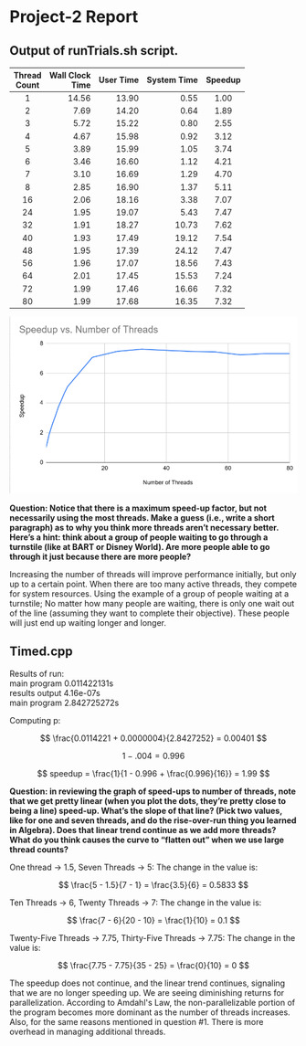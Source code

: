 # Project-2 Report


## Output of runTrials.sh script.
|Thread<br>Count|Wall Clock<br>Time|User Time|System Time|Speedup|
|:--:|--:|--:|--:|:--:|
|1|14.56|13.90| 0.55|1.00|
|2| 7.69|14.20| 0.64| 1.89|
|3| 5.72|15.22| 0.80| 2.55|
|4| 4.67|15.98| 0.92| 3.12|
|5| 3.89|15.99| 1.05| 3.74|
|6| 3.46|16.60| 1.12| 4.21|
|7| 3.10|16.69| 1.29| 4.70|
|8| 2.85|16.90| 1.37| 5.11|
|16| 2.06|18.16| 3.38| 7.07|
|24| 1.95|19.07| 5.43| 7.47|
|32| 1.91|18.27|10.73| 7.62|
|40| 1.93|17.49|19.12| 7.54|
|48| 1.95|17.39|24.12| 7.47|
|56| 1.96|17.07|18.56| 7.43|
|64| 2.01|17.45|15.53| 7.24|
|72| 1.99|17.46|16.66| 7.32|
|80| 1.99|17.68|16.35| 7.32|

![](Graph_for_project2.png)

**Question: Notice that there is a maximum speed-up factor, but not necessarily using the most threads. Make a guess (i.e., write a short paragraph) as to why you think more threads aren’t necessary better. Here’s a hint: think about a group of people waiting to go through a turnstile (like at BART or Disney World). Are more people able to go through it just because there are more people?**

  Increasing the number of threads will improve performance initially, but only up to a certain point. When there are too many active threads, they compete for system resources. Using the example of a group of people waiting at a turnstile; No matter how many people are waiting, there is only one wait out of the line (assuming they want to complete their objective). These people will just end up waiting longer and longer.


## Timed.cpp
Results of run:  
main program 0.011422131s  
results output 4.16e-07s  
main program 2.842725272s  


Computing p:


$$ \frac{0.0114221 + 0.0000004}{2.8427252} = 0.00401 $$


$$ 1 - .004 = 0.996% $$


$$ speedup = \frac{1}{1 - 0.996 + \frac{0.996}{16}} = 1.99 $$

**Question: in reviewing the graph of speed-ups to number of threads, note that we get pretty linear (when you plot the dots, they’re pretty close to being a line) speed-up. What’s the slope of that line? (Pick two values, like for one and seven threads, and do the rise-over-run thing you learned in Algebra). Does that linear trend continue as we add more threads? What do you think causes the curve to “flatten out” when we use large thread counts?**

One thread -> 1.5, Seven Threads -> 5:
The change in the value is:

$$ 
\frac{5 - 1.5}{7 - 1} = \frac{3.5}{6} = 0.5833
$$


Ten Threads -> 6, Twenty Threads -> 7:
The change in the value is:

$$ 
\frac{7 - 6}{20 - 10} = \frac{1}{10} = 0.1
$$


Twenty-Five Threads -> 7.75, Thirty-Five Threads -> 7.75:
The change in the value is:

$$ 
\frac{7.75 - 7.75}{35 - 25} = \frac{0}{10} = 0
$$

The speedup does not continue, and the linear trend continues, signaling that we are no longer speeding up. We are seeing diminishing returns for parallelization. According to Amdahl's Law, the non-parallelizable portion of the program becomes more dominant as the number of threads increases. Also, for the same reasons mentioned in question #1. There is more overhead in managing additional threads.

